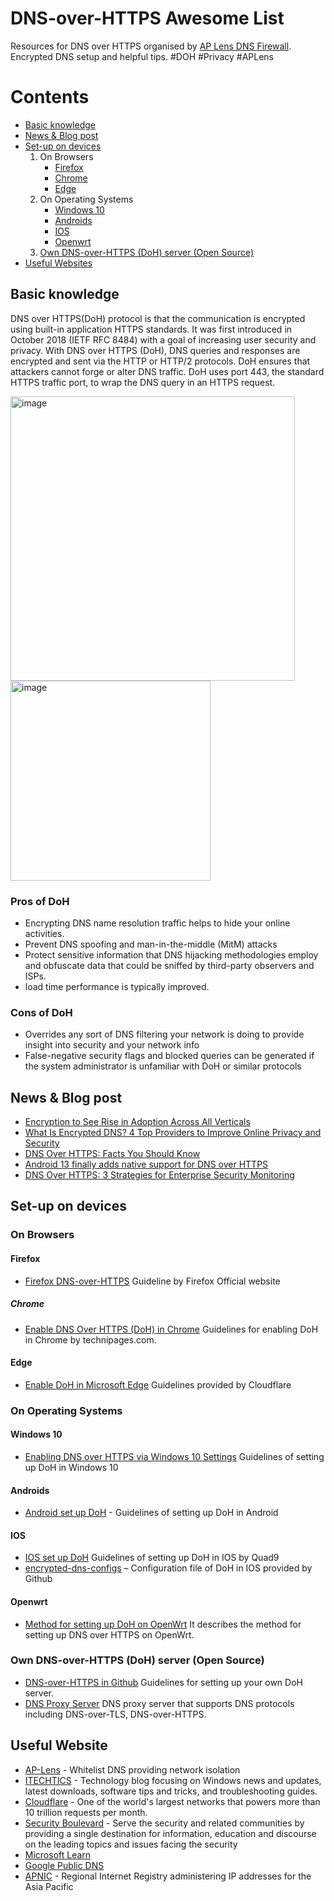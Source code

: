 # DNS-over-HTTPS Awesome List
Resources for DNS over HTTPS organised by [AP Lens DNS Firewall](https://www.aplens.co/). Encrypted DNS setup and helpful tips. #DOH #Privacy #APLens

# Contents
* [Basic knowledge](https://github.com/operation-hp/DNS-over-HTTPS/edit/main/README.md#basic-knowledge)
* [News & Blog post](https://github.com/operation-hp/DNS-over-HTTPS/edit/main/README.md#news--blog-post)
* [Set-up on devices](https://github.com/operation-hp/DNS-over-HTTPS/edit/main/README.md#set-up-on-devices)
    1. On Browsers
        -	[Firefox](https://github.com/operation-hp/DNS-over-HTTPS/edit/main/README.md#firefox)
        -	[Chrome](https://github.com/operation-hp/DNS-over-HTTPS/edit/main/README.md#chrome)
        -   [Edge](https://github.com/operation-hp/DNS-over-HTTPS/edit/main/README.md#edge)
    2. On Operating Systems
        -	[Windows 10](https://github.com/operation-hp/DNS-over-HTTPS/edit/main/README.md#windows-10)
        -	[Androids](https://github.com/operation-hp/DNS-over-HTTPS/edit/main/README.md#androids)
        -   [IOS](https://github.com/operation-hp/DNS-over-HTTPS/edit/main/README.md#ios)
        -   [Openwrt](https://github.com/operation-hp/DNS-over-HTTPS/edit/main/README.md#ios)
    3.	[Own DNS-over-HTTPS (DoH) server (Open Source)](https://github.com/operation-hp/DNS-over-HTTPS/blob/main/README.md#own-dns-over-https-doh-server-open-source)
* [Useful Websites](https://github.com/operation-hp/DNS-over-HTTPS/edit/main/README.md#useful-website)



## Basic knowledge
DNS over HTTPS(DoH) protocol is that the communication is encrypted using built-in application HTTPS standards. It was first introduced in October 2018 (IETF RFC 8484) with a goal of increasing user security and privacy. With DNS over HTTPS (DoH), DNS queries and responses are encrypted and sent via the HTTP or HTTP/2 protocols. DoH ensures that attackers cannot forge or alter DNS traffic. DoH uses port 443, the standard HTTPS traffic port, to wrap the DNS query in an HTTPS request.

<img width="455" alt="image" src="https://user-images.githubusercontent.com/51909803/215741571-81bfe9b1-827a-4c40-a76b-55763c3fc39a.png">

<img width="320" alt="image" src="https://user-images.githubusercontent.com/51909803/215741620-a52a7ade-a17f-4003-b98e-9e3989337856.png">

### Pros of DoH
*	Encrypting DNS name resolution traffic helps to hide your online activities.
*	Prevent DNS spoofing and man-in-the-middle (MitM) attacks
*	Protect sensitive information that DNS hijacking methodologies employ and obfuscate data that could be sniffed by third-party observers and ISPs.
*	load time performance is typically improved.


### Cons of DoH
*	Overrides any sort of DNS filtering your network is doing to provide insight into security and your network info
*	False-negative security flags and blocked queries can be generated if the system administrator is unfamiliar with DoH or similar protocols


## News & Blog post

* [Encryption to See Rise in Adoption Across All Verticals](https://www.thefastmode.com/technology-solutions/30042-encryption-to-see-rise-in-adoption-across-all-verticals-according-to-versa-networks-sunil-ravi)
* [What Is Encrypted DNS? 4 Top Providers to Improve Online Privacy and Security](https://www.makeuseof.com/what-is-encrypted-dns-top-4-providers-to-improve-online-privacy-and-security/)
* [DNS Over HTTPS: Facts You Should Know](https://securityboulevard.com/2022/05/dns-over-https-facts-you-should-know/)
* [Android 13 finally adds native support for DNS over HTTPS](https://www.xda-developers.com/android-13-dns-https-support/)
* [DNS Over HTTPS: 3 Strategies for Enterprise Security Monitoring](https://insights.sei.cmu.edu/blog/dns-over-https-3-strategies-for-enterprise-security-monitoring/)

## Set-up on devices
### On Browsers
#### Firefox
* [Firefox DNS-over-HTTPS](https://support.mozilla.org/en-US/kb/firefox-dns-over-https)  Guideline by Firefox Official website 
##### Chrome
* [Enable DNS Over HTTPS (DoH) in Chrome](https://www.technipages.com/enable-dns-https-chrome)  Guidelines for enabling DoH in Chrome by technipages.com.
#### Edge
* [Enable DoH in Microsoft Edge](https://developers.cloudflare.com/1.1.1.1/encryption/dns-over-https/encrypted-dns-browsers/#:~:text=%E2%80%8B%E2%80%8B%20Microsoft%20Edge,Select%20Choose%20a%20service%20provider.)  Guidelines provided by Cloudflare

### On Operating Systems
#### Windows 10
* [Enabling DNS over HTTPS via Windows 10 Settings](https://heimdalsecurity.com/blog/dns-over-https-doh/)  Guidelines of setting up DoH in Windows 10
#### Androids
* [Android set up DoH](https://www.androidpolice.com/android-dns-over-https-mainline/) - Guidelines of setting up DoH in Android
#### IOS
* [IOS set up DoH](https://support.quad9.net/hc/en-us/articles/360057889591-Setup-iOS-DNS-over-HTTPS-or-DNS-over-TLS)  Guidelines of setting up DoH in IOS  by Quad9
* [encrypted-dns-configs](https://github.com/paulmillr/encrypted-dns)  – Configuration file of DoH in IOS provided by Github
#### Openwrt
* [Method for setting up DoH on OpenWrt](https://openwrt.org/docs/guide-user/services/dns/doh_dnsmasq_https-dns-proxy)  It describes the method for setting up DNS over HTTPS on OpenWrt.

### Own DNS-over-HTTPS (DoH) server (Open Source) 
* [DNS-over-HTTPS in Github](https://github.com/m13253/dns-over-https)  Guidelines for setting up your own DoH server.
* [DNS Proxy Server](https://github.com/AdguardTeam/dnsproxy)  DNS proxy server that supports DNS protocols including DNS-over-TLS, DNS-over-HTTPS.

## Useful Website
*  [AP-Lens](https://www.aplens.co) - Whitelist DNS providing network isolation 
* [ITECHTICS](https://www.itechtics.com/) - Technology blog focusing on Windows news and updates, latest downloads, software tips and tricks, and troubleshooting guides.
* [Cloudflare](https://developers.cloudflare.com/1.1.1.1/encryption/dns-over-https/) - One of the world's largest networks that powers more than 10 trillion requests per month.
* [Security Boulevard](https://securityboulevard.com/) - Serve the security and related communities by providing a single destination for information, education and discourse on the leading topics and issues facing the security
* [Microsoft Learn](https://learn.microsoft.com/en-us/)
* [Google Public DNS](https://developers.google.com/speed/public-dns)
* [APNIC](https://www.apnic.net/) - Regional Internet Registry administering IP addresses for the Asia Pacific

